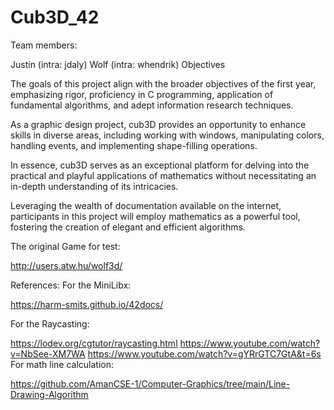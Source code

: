 # Cub3D_42
Team members:

Justin (intra: jdaly)
Wolf (intra: whendrik)
Objectives

The goals of this project align with the broader objectives of the first year, emphasizing rigor, proficiency in C programming, application of fundamental algorithms, and adept information research techniques.

As a graphic design project, cub3D provides an opportunity to enhance skills in diverse areas, including working with windows, manipulating colors, handling events, and implementing shape-filling operations.

In essence, cub3D serves as an exceptional platform for delving into the practical and playful applications of mathematics without necessitating an in-depth understanding of its intricacies.

Leveraging the wealth of documentation available on the internet, participants in this project will employ mathematics as a powerful tool, fostering the creation of elegant and efficient algorithms.

The original Game for test:

http://users.atw.hu/wolf3d/

References: For the MiniLibx:

https://harm-smits.github.io/42docs/

For the Raycasting:


https://lodev.org/cgtutor/raycasting.html
https://www.youtube.com/watch?v=NbSee-XM7WA
https://www.youtube.com/watch?v=gYRrGTC7GtA&t=6s
For math line calculation:

https://github.com/AmanCSE-1/Computer-Graphics/tree/main/Line-Drawing-Algorithm
